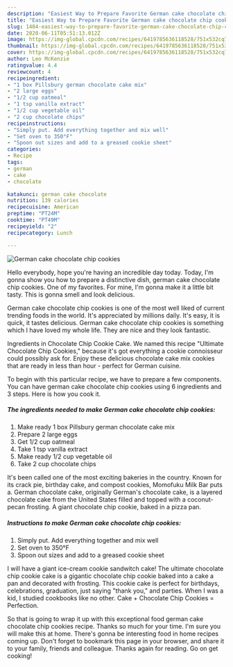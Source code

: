 ```yaml
---
description: "Easiest Way to Prepare Favorite German cake chocolate chip cookies"
title: "Easiest Way to Prepare Favorite German cake chocolate chip cookies"
slug: 1404-easiest-way-to-prepare-favorite-german-cake-chocolate-chip-cookies
date: 2020-06-11T05:51:13.012Z
image: https://img-global.cpcdn.com/recipes/6419785636118528/751x532cq70/german-cake-chocolate-chip-cookies-recipe-main-photo.jpg
thumbnail: https://img-global.cpcdn.com/recipes/6419785636118528/751x532cq70/german-cake-chocolate-chip-cookies-recipe-main-photo.jpg
cover: https://img-global.cpcdn.com/recipes/6419785636118528/751x532cq70/german-cake-chocolate-chip-cookies-recipe-main-photo.jpg
author: Leo McKenzie
ratingvalue: 4.4
reviewcount: 4
recipeingredient:
- "1 box Pillsbury german chocolate cake mix"
- "2 large eggs"
- "1/2 cup oatmeal"
- "1 tsp vanilla extract"
- "1/2 cup vegetable oil"
- "2 cup chocolate chips"
recipeinstructions:
- "Simply put. Add everything together and mix well"
- "Set oven to 350°F"
- "Spoon out sizes and add to a greased cookie sheet"
categories:
- Recipe
tags:
- german
- cake
- chocolate

katakunci: german cake chocolate 
nutrition: 139 calories
recipecuisine: American
preptime: "PT24M"
cooktime: "PT49M"
recipeyield: "2"
recipecategory: Lunch

---
```



![German cake chocolate chip cookies](https://img-global.cpcdn.com/recipes/6419785636118528/751x532cq70/german-cake-chocolate-chip-cookies-recipe-main-photo.jpg)

Hello everybody, hope you're having an incredible day today. Today, I'm gonna show you how to prepare a distinctive dish, german cake chocolate chip cookies. One of my favorites. For mine, I'm gonna make it a little bit tasty. This is gonna smell and look delicious.

German cake chocolate chip cookies is one of the most well liked of current trending foods in the world. It's appreciated by millions daily. It's easy, it is quick, it tastes delicious. German cake chocolate chip cookies is something which I have loved my whole life. They are nice and they look fantastic.

Ingredients in Chocolate Chip Cookie Cake. We named this recipe &#34;Ultimate Chocolate Chip Cookies,&#34; because it&#39;s got everything a cookie connoisseur could possibly ask for. Enjoy these delicious chocolate cake mix cookies that are ready in less than hour - perfect for German cuisine.


To begin with this particular recipe, we have to prepare a few components. You can have german cake chocolate chip cookies using 6 ingredients and 3 steps. Here is how you cook it.

<!--inarticleads1-->

##### The ingredients needed to make German cake chocolate chip cookies:

1. Make ready 1 box Pillsbury german chocolate cake mix
1. Prepare 2 large eggs
1. Get 1/2 cup oatmeal
1. Take 1 tsp vanilla extract
1. Make ready 1/2 cup vegetable oil
1. Take 2 cup chocolate chips


It&#39;s been called one of the most exciting bakeries in the country. Known for its crack pie, birthday cake, and compost cookies, Momofuku Milk Bar puts a. German chocolate cake, originally German&#39;s chocolate cake, is a layered chocolate cake from the United States filled and topped with a coconut-pecan frosting. A giant chocolate chip cookie, baked in a pizza pan. 

<!--inarticleads2-->

##### Instructions to make German cake chocolate chip cookies:

1. Simply put. Add everything together and mix well
1. Set oven to 350°F
1. Spoon out sizes and add to a greased cookie sheet


I will have a giant ice-cream cookie sandwitch cake! The ultimate chocolate chip cookie cake is a gigantic chocolate chip cookie baked into a cake a pan and decorated with frosting. This cookie cake is perfect for birthdays, celebrations, graduation, just saying &#34;thank you,&#34; and parties. When I was a kid, I studied cookbooks like no other. Cake + Chocolate Chip Cookies = Perfection. 

So that is going to wrap it up with this exceptional food german cake chocolate chip cookies recipe. Thanks so much for your time. I'm sure you will make this at home. There's gonna be interesting food in home recipes coming up. Don't forget to bookmark this page in your browser, and share it to your family, friends and colleague. Thanks again for reading. Go on get cooking!
